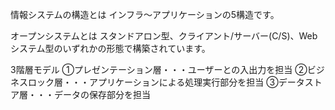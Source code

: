 情報システムの構造とは
インフラ〜アプリケーションの5構造です。

オープンシステムとは
スタンドアロン型、クライアント/サーバー(C/S)、Webシステム型のいずれかの形態で構築されています。

3階層モデル
①プレゼンテーション層・・・ユーザーとの入出力を担当
②ビジネスロック層・・・アプリケーションによる処理実行部分を担当
③データストア層・・・データの保存部分を担当


